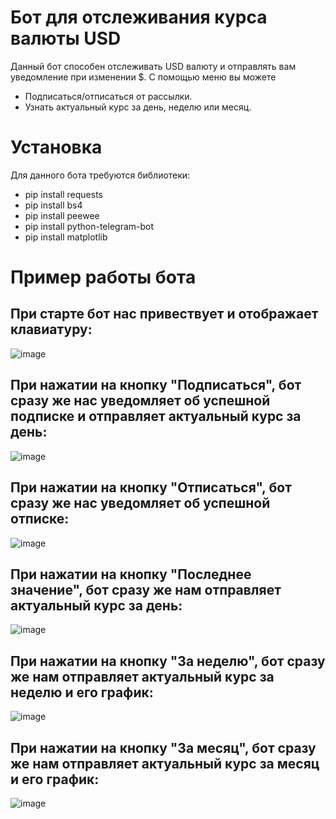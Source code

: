 # Бот для отслеживания курса валюты USD
Данный бот способен отслеживать USD валюту и отправлять вам уведомление при изменении $.
С помощью меню вы можете
 * Подписаться/отписаться от рассылки.
 * Узнать актуальный курс за день, неделю или месяц.

# Установка
Для данного бота требуются библиотеки:
+ pip install requests
+ pip install bs4
+ pip install peewee
+ pip install python-telegram-bot
+ pip install matplotlib

# Пример работы бота
  ## При старте бот нас привествует и отображает клавиатуру:
  ![image](https://user-images.githubusercontent.com/73941080/126975808-5335b993-290a-495b-985a-d06925d3053e.png)


  ## При нажатии на кнопку "Подписаться", бот сразу же нас уведомляет об успешной подписке и отправляет актуальный курс за день: 
  ![image](https://user-images.githubusercontent.com/73941080/126975866-9e36982e-ecc0-4d2f-b30e-266ddf793408.png)


  ## При нажатии на кнопку "Отписаться", бот сразу же нас уведомляет об успешной отписке:
  ![image](https://user-images.githubusercontent.com/73941080/126975946-7cd2b42b-122f-4cdf-b68a-c19713cb9d55.png)


  ## При нажатии на кнопку "Последнее значение", бот сразу же нам отправляет актуальный курс за день:  
  ![image](https://user-images.githubusercontent.com/73941080/126975993-f052015e-5ae4-4aa9-babb-4f47703a5662.png)  


  ## При нажатии на кнопку "За неделю", бот сразу же нам отправляет актуальный курс за неделю и его график: 
  ![image](https://user-images.githubusercontent.com/73941080/126976039-1052a92d-75b0-42a2-a15f-40ef0758d7ac.png)


  ## При нажатии на кнопку "За месяц", бот сразу же нам отправляет актуальный курс за месяц и его график:
  ![image](https://user-images.githubusercontent.com/73941080/126976085-6a45c872-0fb2-4ed9-82a3-98ee8f67ba7f.png)
